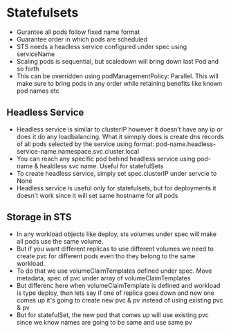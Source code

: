 # Statefulsets
- Gurantee all pods follow fixed name format
- Guarantee order in which pods are scheduled
- STS needs a headless service configured under spec using serviceName
- Scaling pods is sequential, but scaledown will bring down last Pod and so forth
- This can be overridden using podManagementPolicy: Parallel. This will make sure to bring pods in any order while retaining benefits like known pod names etc
  
## Headless Service
- Headless service is similar to clusterIP however it doesn’t have any ip or does it do any loadbalancing. What it simnply does is create dns records of all pods selected by the service using format: pod-name.headless-service-name.namespace.svc.cluster.local
- You can reach any specific pod behind headless service using pod-name & healdless svc name. Useful for statefulSets
- To create headless service, simply set spec.clusterIP under servcie to None
- Headless service is useful only for statefulsets, but for deployments it doesn’t work since it will set same hostname for all pods

## Storage in STS
- In any workload objects like deploy, sts volumes under spec will make all pods use the same volume. 
- But if you want different replicas to use different volumes we need to create pvc for different pods even tho they belong to the same workload. 
- To do that we use volumeClaimTemplates defined under spec. Move metadata, spec of pvc under array of volumeClaimTemplates
- But differenc here when volumeClaimTemplate is defined and workload is type deploy, then lets say if one of replica goes down and new one comes up it's going to create new pvc & pv instead of using existing pvc & pv
- But for statefulSet, the new pod that comes up will use existing pvc since we know names are going to be same and use same pv

